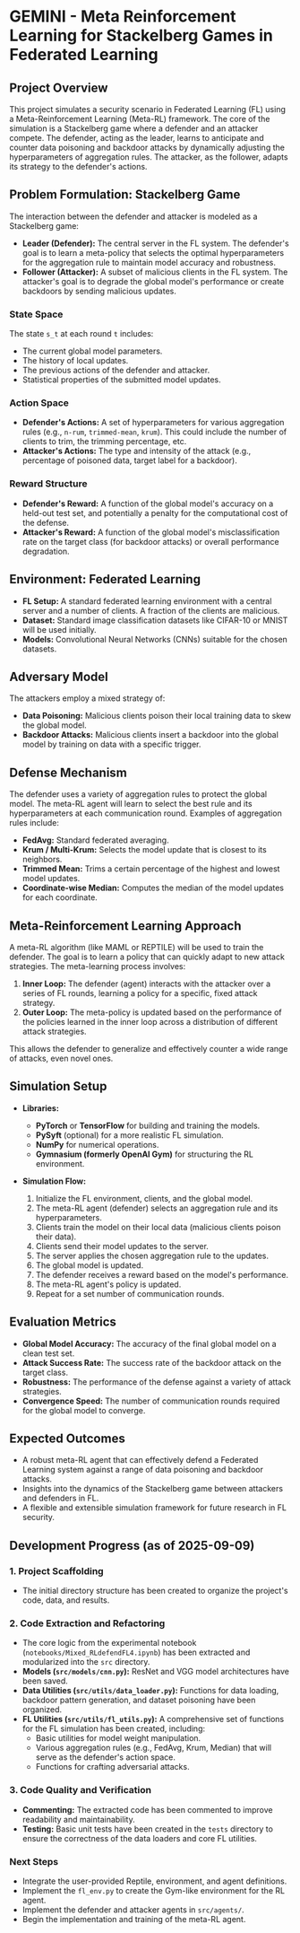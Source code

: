 # GEMINI - Meta Reinforcement Learning for Stackelberg Games in Federated Learning

## Project Overview

This project simulates a security scenario in Federated Learning (FL) using a Meta-Reinforcement Learning (Meta-RL) framework. The core of the simulation is a Stackelberg game where a defender and an attacker compete. The defender, acting as the leader, learns to anticipate and counter data poisoning and backdoor attacks by dynamically adjusting the hyperparameters of aggregation rules. The attacker, as the follower, adapts its strategy to the defender's actions.

## Problem Formulation: Stackelberg Game

The interaction between the defender and attacker is modeled as a Stackelberg game:

-   **Leader (Defender):** The central server in the FL system. The defender's goal is to learn a meta-policy that selects the optimal hyperparameters for the aggregation rule to maintain model accuracy and robustness.
-   **Follower (Attacker):** A subset of malicious clients in the FL system. The attacker's goal is to degrade the global model's performance or create backdoors by sending malicious updates.

### State Space

The state `s_t` at each round `t` includes:

-   The current global model parameters.
-   The history of local updates.
-   The previous actions of the defender and attacker.
-   Statistical properties of the submitted model updates.

### Action Space

-   **Defender's Actions:** A set of hyperparameters for various aggregation rules (e.g., `n-rum`, `trimmed-mean`, `krum`). This could include the number of clients to trim, the trimming percentage, etc.
-   **Attacker's Actions:** The type and intensity of the attack (e.g., percentage of poisoned data, target label for a backdoor).

### Reward Structure

-   **Defender's Reward:** A function of the global model's accuracy on a held-out test set, and potentially a penalty for the computational cost of the defense.
-   **Attacker's Reward:** A function of the global model's misclassification rate on the target class (for backdoor attacks) or overall performance degradation.

## Environment: Federated Learning

-   **FL Setup:** A standard federated learning environment with a central server and a number of clients. A fraction of the clients are malicious.
-   **Dataset:** Standard image classification datasets like CIFAR-10 or MNIST will be used initially.
-   **Models:** Convolutional Neural Networks (CNNs) suitable for the chosen datasets.

## Adversary Model

The attackers employ a mixed strategy of:

-   **Data Poisoning:** Malicious clients poison their local training data to skew the global model.
-   **Backdoor Attacks:** Malicious clients insert a backdoor into the global model by training on data with a specific trigger.

## Defense Mechanism

The defender uses a variety of aggregation rules to protect the global model. The meta-RL agent will learn to select the best rule and its hyperparameters at each communication round. Examples of aggregation rules include:

-   **FedAvg:** Standard federated averaging.
-   **Krum / Multi-Krum:** Selects the model update that is closest to its neighbors.
-   **Trimmed Mean:** Trims a certain percentage of the highest and lowest model updates.
-   **Coordinate-wise Median:** Computes the median of the model updates for each coordinate.

## Meta-Reinforcement Learning Approach

A meta-RL algorithm (like MAML or REPTILE) will be used to train the defender. The goal is to learn a policy that can quickly adapt to new attack strategies. The meta-learning process involves:

1.  **Inner Loop:** The defender (agent) interacts with the attacker over a series of FL rounds, learning a policy for a specific, fixed attack strategy.
2.  **Outer Loop:** The meta-policy is updated based on the performance of the policies learned in the inner loop across a distribution of different attack strategies.

This allows the defender to generalize and effectively counter a wide range of attacks, even novel ones.

## Simulation Setup

-   **Libraries:**
    -   **PyTorch** or **TensorFlow** for building and training the models.
    -   **PySyft** (optional) for a more realistic FL simulation.
    -   **NumPy** for numerical operations.
    -   **Gymnasium (formerly OpenAI Gym)** for structuring the RL environment.

-   **Simulation Flow:**
    1.  Initialize the FL environment, clients, and the global model.
    2.  The meta-RL agent (defender) selects an aggregation rule and its hyperparameters.
    3.  Clients train the model on their local data (malicious clients poison their data).
    4.  Clients send their model updates to the server.
    5.  The server applies the chosen aggregation rule to the updates.
    6.  The global model is updated.
    7.  The defender receives a reward based on the model's performance.
    8.  The meta-RL agent's policy is updated.
    9.  Repeat for a set number of communication rounds.

## Evaluation Metrics

-   **Global Model Accuracy:** The accuracy of the final global model on a clean test set.
-   **Attack Success Rate:** The success rate of the backdoor attack on the target class.
-   **Robustness:** The performance of the defense against a variety of attack strategies.
-   **Convergence Speed:** The number of communication rounds required for the global model to converge.

## Expected Outcomes

-   A robust meta-RL agent that can effectively defend a Federated Learning system against a range of data poisoning and backdoor attacks.
-   Insights into the dynamics of the Stackelberg game between attackers and defenders in FL.
-   A flexible and extensible simulation framework for future research in FL security.

## Development Progress (as of 2025-09-09)

### 1. Project Scaffolding

- The initial directory structure has been created to organize the project's code, data, and results.

### 2. Code Extraction and Refactoring

- The core logic from the experimental notebook (`notebooks/Mixed_RLdefendFL4.ipynb`) has been extracted and modularized into the `src` directory.
- **Models (`src/models/cnn.py`):** ResNet and VGG model architectures have been saved.
- **Data Utilities (`src/utils/data_loader.py`):** Functions for data loading, backdoor pattern generation, and dataset poisoning have been organized.
- **FL Utilities (`src/utils/fl_utils.py`):** A comprehensive set of functions for the FL simulation has been created, including:
    - Basic utilities for model weight manipulation.
    - Various aggregation rules (e.g., FedAvg, Krum, Median) that will serve as the defender's action space.
    - Functions for crafting adversarial attacks.

### 3. Code Quality and Verification

- **Commenting:** The extracted code has been commented to improve readability and maintainability.
- **Testing:** Basic unit tests have been created in the `tests` directory to ensure the correctness of the data loaders and core FL utilities.

### Next Steps

- Integrate the user-provided Reptile, environment, and agent definitions.
- Implement the `fl_env.py` to create the Gym-like environment for the RL agent.
- Implement the defender and attacker agents in `src/agents/`.
- Begin the implementation and training of the meta-RL agent.
